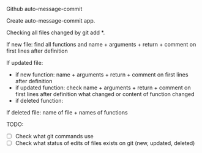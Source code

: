 Github auto-message-commit

Create auto-message-commit app.

Checking all files changed by git add *.

If new file:
	find all functions and name + arguments + return + comment on first lines after definition

If updated file:

-	if new function:
	name + arguments + return + comment on first lines after definition
-    if updated function:
	check name + arguments + return + comment on first lines after definition what changed or content of function changed
-    if deleted function:

If deleted file:
    name of file + names of functions


TODO:
- [ ] Check what git commands use
- [ ] Check what status of edits of files exists on git (new, updated, deleted)
